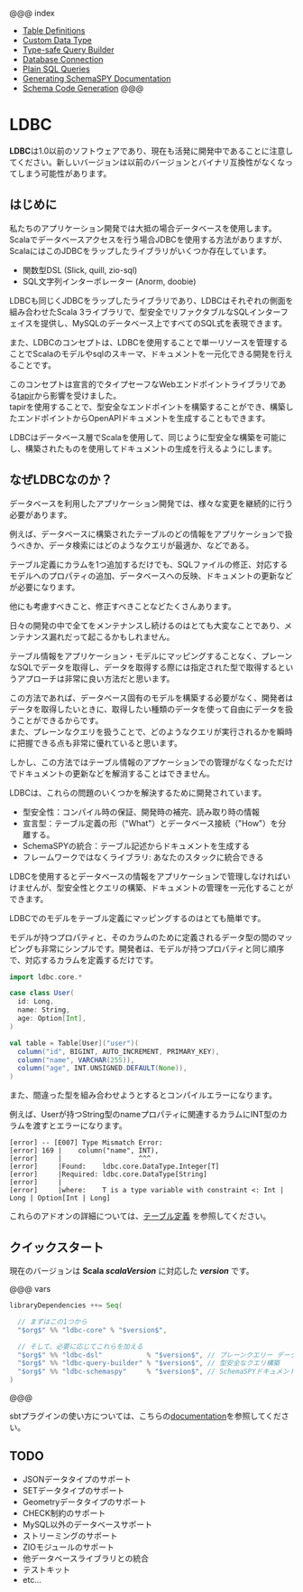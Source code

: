 @@@ index
 * [Table Definitions](./01-Table-Definitions.md)
 * [Custom Data Type](./02-Custom-Data-Type.md)
 * [Type-safe Query Builder](./03-Type-safe-Query-Builder.md)
 * [Database Connection](./04-Database-Connection.md)
 * [Plain SQL Queries](./05-Plain-SQL-Queries.md)
 * [Generating SchemaSPY Documentation](./06-Generating-SchemaSPY-Documentation.md)
 * [Schema Code Generation](./07-Schema-Code-Generation.md)
@@@

# LDBC

**LDBC**は1.0以前のソフトウェアであり、現在も活発に開発中であることに注意してください。新しいバージョンは以前のバージョンとバイナリ互換性がなくなってしまう可能性があります。

## はじめに

私たちのアプリケーション開発では大抵の場合データベースを使用します。<br>Scalaでデータベースアクセスを行う場合JDBCを使用する方法がありますが、ScalaにはこのJDBCをラップしたライブラリがいくつか存在しています。

- 関数型DSL (Slick, quill, zio-sql)
- SQL文字列インターポレーター (Anorm, doobie)

LDBCも同じくJDBCをラップしたライブラリであり、LDBCはそれぞれの側面を組み合わせたScala 3ライブラリで、型安全でリファクタブルなSQLインターフェイスを提供し、MySQLのデータベース上ですべてのSQL式を表現できます。

また、LDBCのコンセプトは、LDBCを使用することで単一リソースを管理することでScalaのモデルやsqlのスキーマ、ドキュメントを一元化できる開発を行えることです。

このコンセプトは宣言的でタイプセーフなWebエンドポイントライブラリである[tapir](https://github.com/softwaremill/tapir)から影響を受けました。<br>tapirを使用することで、型安全なエンドポイントを構築することができ、構築したエンドポイントからOpenAPIドキュメントを生成することもできます。

LDBCはデータベース層でScalaを使用して、同じように型安全な構築を可能にし、構築されたものを使用してドキュメントの生成を行えるようにします。

## なぜLDBCなのか？

データベースを利用したアプリケーション開発では、様々な変更を継続的に行う必要があります。

例えば、データベースに構築されたテーブルのどの情報をアプリケーションで扱うべきか、データ検索にはどのようなクエリが最適か、などである。

テーブル定義にカラムを1つ追加するだけでも、SQLファイルの修正、対応するモデルへのプロパティの追加、データベースへの反映、ドキュメントの更新などが必要になります。

他にも考慮すべきこと、修正すべきことなどたくさんあります。

日々の開発の中で全てをメンテナンスし続けるのはとても大変なことであり、メンテナンス漏れだって起こるかもしれません。

テーブル情報をアプリケーション・モデルにマッピングすることなく、プレーンなSQLでデータを取得し、データを取得する際には指定された型で取得するというアプローチは非常に良い方法だと思います。

この方法であれば、データベース固有のモデルを構築する必要がなく、開発者はデータを取得したいときに、取得したい種類のデータを使って自由にデータを扱うことができるからです。<br>また、プレーンなクエリを扱うことで、どのようなクエリが実行されるかを瞬時に把握できる点も非常に優れていると思います。

しかし、この方法ではテーブル情報のアプケーションでの管理がなくなっただけでドキュメントの更新などを解消することはできません。

LDBCは、これらの問題のいくつかを解決するために開発されています。

- 型安全性：コンパイル時の保証、開発時の補完、読み取り時の情報
- 宣言型：テーブル定義の形（"What"）とデータベース接続（"How"）を分離する。
- SchemaSPYの統合：テーブル記述からドキュメントを生成する
- フレームワークではなくライブラリ: あなたのスタックに統合できる

LDBCを使用するとデータベースの情報をアプリケーションで管理しなければいけませんが、型安全性とクエリの構築、ドキュメントの管理を一元化することができます。

LDBCでのモデルをテーブル定義にマッピングするのはとても簡単です。

モデルが持つプロパティと、そのカラムのために定義されるデータ型の間のマッピングも非常にシンプルです。開発者は、モデルが持つプロパティと同じ順序で、対応するカラムを定義するだけです。

```scala mdoc:silent
import ldbc.core.*

case class User(
  id: Long,
  name: String,
  age: Option[Int],
)

val table = Table[User]("user")(
  column("id", BIGINT, AUTO_INCREMENT, PRIMARY_KEY),
  column("name", VARCHAR(255)),
  column("age", INT.UNSIGNED.DEFAULT(None)),
)
```

また、間違った型を組み合わせようとするとコンパイルエラーになります。

例えば、Userが持つString型のnameプロパティに関連するカラムにINT型のカラムを渡すとエラーになります。

```shell
[error] -- [E007] Type Mismatch Error:
[error] 169 |    column("name", INT),
[error]     |                   ^^^
[error]     |Found:    ldbc.core.DataType.Integer[T]
[error]     |Required: ldbc.core.DataType[String]
[error]     |
[error]     |where:    T is a type variable with constraint <: Int | Long | Option[Int | Long]
```

これらのアドオンの詳細については、[テーブル定義](/ja/01-Table-Definitions.html) を参照してください。

## クイックスタート

現在のバージョンは **Scala $scalaVersion$** に対応した **$version$** です。

@@@ vars
```scala
libraryDependencies ++= Seq(

  // まずはこの1つから
  "$org$" %% "ldbc-core" % "$version$",

  // そして、必要に応じてこれらを加える
  "$org$" %% "ldbc-dsl"           % "$version$", // プレーンクエリー データベース接続
  "$org$" %% "ldbc-query-builder" % "$version$", // 型安全なクエリ構築
  "$org$" %% "ldbc-schemaspy"     % "$version$", // SchemaSPYドキュメント生成
)
```
@@@

sbtプラグインの使い方については、こちらの[documentation](/ja/07-Schema-Code-Generation.html)を参照してください。

## TODO

- JSONデータタイプのサポート
- SETデータタイプのサポート
- Geometryデータタイプのサポート
- CHECK制約のサポート
- MySQL以外のデータベースサポート
- ストリーミングのサポート
- ZIOモジュールのサポート
- 他データベースライブラリとの統合
- テストキット
- etc...
